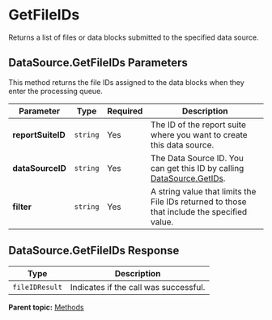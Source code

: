 # GetFileIDs

Returns a list of files or data blocks submitted to the specified data source.

## DataSource.GetFileIDs Parameters

This method returns the file IDs assigned to the data blocks when they enter the processing queue.

|Parameter|Type|Required|Description|
|---------|----|--------|-----------|
|**reportSuiteID** |`string` |Yes| The ID of the report suite where you want to create this data source. |
|**dataSourceID** |`string` |Yes| The Data Source ID. You can get this ID by calling [DataSource.GetIDs](r_getIDs.md#). |
|**filter** |`string` |Yes| A string value that limits the File IDs returned to those that include the specified value. |

## DataSource.GetFileIDs Response

|Type|Description|
|----|-----------|
|`fileIDResult` | Indicates if the call was successful. |

**Parent topic:** [Methods](../methods/c_data_sources_methods.md)

